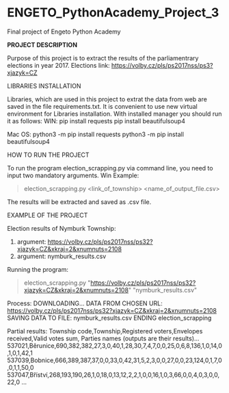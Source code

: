 # ENGETO_PythonAcademy_Project_3
Final project of Engeto Python Academy

**PROJECT DESCRIPTION**

Purpose of this project is to extract the results of the parliamentrary elections in year 2017. Elections link: https://volby.cz/pls/ps2017nss/ps3?xjazyk=CZ


LIBRARIES INSTALLATION

Libraries, which are used in this project to extrat the data from web are saved in the file requirements.txt. It is convenient to use new virtual environment for Libraries installation. With installed manager you should run it as follows:
WIN:
    pip install requests
    pip install beautifulsoup4

Mac OS:
    python3 -m pip install requests
    python3 -m pip install beautifulsoup4
    
    
HOW TO RUN THE PROJECT

To run the program election_scrapping.py via command line, you need to input two mandatory arguments.
Win Example:
   >election_scrapping.py <link_of_township> <name_of_output_file.csv>
        
The results will be extracted and saved as .csv file.


EXAMPLE OF THE PROJECT

Election results of Nymburk Township:
  1. argument: https://volby.cz/pls/ps2017nss/ps32?xjazyk=CZ&xkraj=2&xnumnuts=2108
  2. argument: nymburk_results.csv

Running the program:
  >election_scrapping.py "https://volby.cz/pls/ps2017nss/ps32?xjazyk=CZ&xkraj=2&xnumnuts=2108" "nymburk_results.csv"

Process:
  DOWNLOADING... DATA FROM CHOSEN URL:  https://volby.cz/pls/ps2017nss/ps32?xjazyk=CZ&xkraj=2&xnumnuts=2108
  SAVING DATA TO FILE:  nymburk_results.csv
  ENDING election_scrapping

Partial results:
Township code,Township,Registered voters,Envelopes received,Valid votes sum, Parties names (outputs are their results)...
537021,Běrunice,690,382,382,27,3,0,40,1,28,30,7,4,7,0,0,25,0,6,8,136,1,0,14,0,1,0,1,42,1
537039,Bobnice,666,389,387,37,0,0,33,0,42,31,5,2,3,0,0,27,0,0,23,124,0,1,7,0,0,1,1,50,0
537047,Bříství,268,193,190,26,1,0,18,0,13,12,2,2,1,0,0,16,1,0,3,66,0,0,4,0,3,0,0,22,0
...
